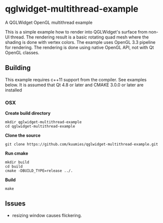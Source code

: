 # qglwidget-multithread-example
A QGLWidget OpenGL multithread example

This is a simple example how to render into QGLWidget's surface from non-UI thread. The rendering result is a basic rotating quad mesh where the shading is done with vertex colors. The example uses OpenGL 3.3 pipeline for rendering. The rendering is done using native OpenGL API, not with Qt OpenGL classes.

## Building

This example requires c++11 support from the compiler. See examples below. It is assumed that Qt 4.8 or later and CMAKE 3.0.0 or later are installed

### OSX

**Create build directory**

```
mkdir qglwidget-multithread-example
cd qglwidget-multithread-example
```

**Clone the source**

```
git clone https://github.com/kuumies/qglwidget-multithread-example.git
```

**Run cmake**

```
mkdir build
cd build
cmake -DBUILD_TYPE=release ../.
```

**Build**

```
make
```

## Issues
- resizing window causes flickering.
